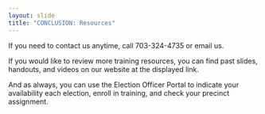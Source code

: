 ```yaml
---
layout: slide
title: "CONCLUSION: Resources"
---
```


If you need to contact us anytime, call 703-324-4735 or email us.

If you would like to review more training resources, you can find past slides, handouts, and videos on our website at the displayed link.

And as always, you can use the Election Officer Portal to indicate your availability each election, enroll in training, and check your precinct assignment.